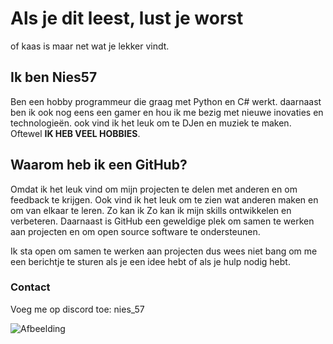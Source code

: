 # Als je dit leest, lust je worst
of kaas is maar net wat je lekker vindt.

## Ik ben Nies57
Ben een hobby programmeur die graag met Python en C# werkt. daarnaast ben ik ook nog eens een gamer en hou ik me bezig met nieuwe inovaties en technologieën.
ook vind ik het leuk om te DJen en muziek te maken. Oftewel **IK HEB VEEL HOBBIES**.

## Waarom heb ik een GitHub?
Omdat ik het leuk vind om mijn projecten te delen met anderen en om feedback te krijgen. Ook vind ik het leuk om te zien wat anderen maken en om van elkaar te leren.
Zo kan ik Zo kan ik mijn skills ontwikkelen en verbeteren. Daarnaast is GitHub een geweldige plek om samen te werken aan projecten en om open source software te ondersteunen.

Ik sta open om samen te werken aan projecten dus wees niet bang om me een berichtje te sturen als je een idee hebt of als je hulp nodig hebt.

### Contact
Voeg me op discord toe: nies_57

![Afbeelding](https://i.ytimg.com/vi/EcMlX_36gjs/hq720.jpg?sqp=-oaymwEhCK4FEIIDSFryq4qpAxMIARUAAAAAGAElAADIQj0AgKJD&rs=AOn4CLCeRm3Bj7_7wf4f1mItqzz8GS7NIQ)
  
<!---
Nies57/Nies57 is a ✨ special ✨ repository because its `README.md` (this file) appears on your GitHub profile.
You can click the Preview link to take a look at your changes.
--->
